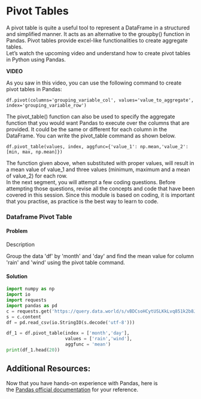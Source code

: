 # Pivot Tables

A pivot table is quite a useful tool to represent a DataFrame in a structured and simplified manner. It acts as an alternative to the groupby() function in Pandas. Pivot tables provide excel-like functionalities to create aggregate tables.   
Let’s watch the upcoming video and understand how to create pivot tables in Python using Pandas.

**VIDEO**

As you saw in this video, you can use the following command to create pivot tables in Pandas:

`df.pivot(columns='grouping_variable_col', values='value_to_aggregate', index='grouping_variable_row')`

The pivot_table() function can also be used to specify the aggregate function that you would want Pandas to execute over the columns that are provided. It could be the same or different for each column in the DataFrame. You can write the pivot_table command as shown below.

`df.pivot_table(values, index, aggfunc={'value_1': np.mean,'value_2': [min, max, np.mean]})`

The function given above, when substituted with proper values, will result in a mean value of value_1 and three values (minimum, maximum and a mean of value_2) for each row.  
In the next segment, you will attempt a few coding questions. Before attempting those questions, revise all the concepts and code that have been covered in this session. Since this module is based on coding, it is important that you practise, as practice is the best way to learn to code. 

### Dataframe Pivot Table

#### Problem

Description

Group the data 'df' by 'month' and 'day' and find the mean value for column 'rain' and 'wind' using the pivot table command.

#### Solution

```python
import numpy as np
import io
import requests
import pandas as pd
c = requests.get('https://query.data.world/s/vBDCsoHCytUSLKkLvq851k2b8JOCkF', verify=False)
s = c.content
df = pd.read_csv(io.StringIO(s.decode('utf-8')))

df_1 = df.pivot_table(index = ['month','day'], 
                      values = ['rain','wind'], 
                      aggfunc = 'mean')
print(df_1.head(20))
```

## Additional Resources:

Now that you have hands-on experience with Pandas, here is the [Pandas official documentation](https://pandas.pydata.org/pandas-docs/version/0.15/tutorials.html) for your reference.
